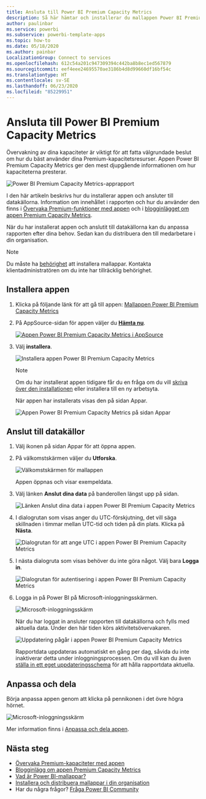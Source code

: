 ```yaml
---
title: Ansluta till Power BI Premium Capacity Metrics
description: Så här hämtar och installerar du mallappen Power BI Premium Capacity Metrics och ansluter till data
author: paulinbar
ms.service: powerbi
ms.subservice: powerbi-template-apps
ms.topic: how-to
ms.date: 05/18/2020
ms.author: painbar
LocalizationGroup: Connect to services
ms.openlocfilehash: 612c54a201c947309394c442ba8b8ec1ed567879
ms.sourcegitcommit: eef4eee24695570ae3186b4d8d99660df16bf54c
ms.translationtype: HT
ms.contentlocale: sv-SE
ms.lasthandoff: 06/23/2020
ms.locfileid: "85229951"
---
```

# <a name="connect-to-power-bi-premium-capacity-metrics"></a>Ansluta till Power BI Premium Capacity Metrics
Övervakning av dina kapaciteter är viktigt för att fatta välgrundade beslut om hur du bäst använder dina Premium-kapacitetsresurser. Appen Power BI Premium Capacity Metrics ger den mest djupgående informationen om hur kapaciteterna presterar.

![Power BI Premium Capacity Metrics-apprapport](media/service-connect-to-pbi-premium-capacity-metrics/service-pbi-premium-capacity-metrics-app-report.png)

I den här artikeln beskrivs hur du installerar appen och ansluter till datakällorna. Information om innehållet i rapporten och hur du använder den finns i [Övervaka Premium-funktioner med appen](../service-admin-premium-monitor-capacity.md) och i [blogginlägget om appen Premium Capacity Metrics](https://powerbi.microsoft.com/blog/premium-capacity-metrics-app-new-health-center-with-kpis-to-explore-relevant-metrics-and-steps-to-mitigate-issues/).

När du har installerat appen och anslutit till datakällorna kan du anpassa rapporten efter dina behov. Sedan kan du distribuera den till medarbetare i din organisation.

> [!NOTE]
> Du måste ha [behörighet](./service-template-apps-install-distribute.md#prerequisites) att installera mallappar. Kontakta klientadministratören om du inte har tillräcklig behörighet.

## <a name="install-the-app"></a>Installera appen

1. Klicka på följande länk för att gå till appen: [Mallappen Power BI Premium Capacity Metrics](https://app.powerbi.com/groups/me/getapps/services/pbi_pcmm.capacity-metrics-dxt)

1. På AppSource-sidan för appen väljer du [**Hämta nu**](https://app.powerbi.com/groups/me/getapps/services/pbi_pcmm.capacity-metrics-dxt).

    [![Appen Power BI Premium Capacity Metrics i AppSource](media/service-connect-to-pbi-premium-capacity-metrics/service-pbi-premium-capacity-metrics-app-appsource-get-it-now.png)](https://app.powerbi.com/groups/me/getapps/services/pbi_pcmm.capacity-metrics-dxt)

1. Välj **installera**. 

    ![Installera appen Power BI Premium Capacity Metrics](media/service-connect-to-pbi-premium-capacity-metrics/service-pbi-premium-capacity-metric-select-install.png)

    > [!NOTE]
    > Om du har installerat appen tidigare får du en fråga om du vill [skriva över den installationen](./service-template-apps-install-distribute.md#update-a-template-app) eller installera till en ny arbetsyta.

    När appen har installerats visas den på sidan Appar.

   ![Appen Power BI Premium Capacity Metrics på sidan Appar](media/service-connect-to-pbi-premium-capacity-metrics/service-pbi-premium-capacity-metrics-app-apps-page-icon.png)

## <a name="connect-to-data-sources"></a>Anslut till datakällor

1. Välj ikonen på sidan Appar för att öppna appen.

1. På välkomstskärmen väljer du **Utforska**.

   ![Välkomstskärmen för mallappen](media/service-connect-to-pbi-premium-capacity-metrics/service-pbi-premium-capacity-metrics-app-splash-screen.png)

   Appen öppnas och visar exempeldata.

1. Välj länken **Anslut dina data** på banderollen längst upp på sidan.

   ![Länken Anslut dina data i appen Power BI Premium Capacity Metrics](media/service-connect-to-pbi-premium-capacity-metrics/service-pbi-premium-capacity-metrics-app-connect-data.png)

1. I dialogrutan som visas anger du UTC-förskjutning, det vill säga skillnaden i timmar mellan UTC-tid och tiden på din plats. Klicka på **Nästa**.
  
   ![Dialogrutan för att ange UTC i appen Power BI Premium Capacity Metrics](media/service-connect-to-pbi-premium-capacity-metrics/service-pbi-premium-capacity-metrics-app-setutc-dialog.png)

1. I nästa dialogruta som visas behöver du inte göra något. Välj bara **Logga in**.

   ![Dialogrutan för autentisering i appen Power BI Premium Capacity Metrics](media/service-connect-to-pbi-premium-capacity-metrics/service-pbi-premium-capacity-metrics-app-authentication-dialog.png)

1. Logga in på Power BI på Microsoft-inloggningsskärmen.

   ![Microsoft-inloggningsskärm](media/service-connect-to-pbi-premium-capacity-metrics/service-pbi-premium-capacity-metrics-app-microsoft-login.png)

   När du har loggat in ansluter rapporten till datakällorna och fylls med aktuella data. Under den här tiden körs aktivitetsövervakaren.

   ![Uppdatering pågår i appen Power BI Premium Capacity Metrics](media/service-connect-to-pbi-premium-capacity-metrics/service-pbi-premium-capacity-metrics-app-refresh-monitor.png)

   Rapportdata uppdateras automatiskt en gång per dag, såvida du inte inaktiverar detta under inloggningsprocessen. Om du vill kan du även [ställa in ett eget uppdateringsschema](./refresh-scheduled-refresh.md) för att hålla rapportdata aktuella.

## <a name="customize-and-share"></a>Anpassa och dela

Börja anpassa appen genom att klicka på pennikonen i det övre högra hörnet.

 ![Microsoft-inloggningsskärm](media/service-connect-to-pbi-premium-capacity-metrics/service-pbi-premium-capacity-metrics-app-customize.png)

Mer information finns i [Anpassa och dela appen](./service-template-apps-install-distribute.md#customize-and-share-the-app).

## <a name="next-steps"></a>Nästa steg
* [Övervaka Premium-kapaciteter med appen](../admin/service-admin-premium-monitor-capacity.md)
* [Blogginlägg om appen Premium Capacity Metrics](https://powerbi.microsoft.com/blog/premium-capacity-metrics-app-new-health-center-with-kpis-to-explore-relevant-metrics-and-steps-to-mitigate-issues/)
* [Vad är Power BI-mallappar?](./service-template-apps-overview.md)
* [Installera och distribuera mallappar i din organisation](./service-template-apps-install-distribute.md)
* Har du några frågor? [Fråga Power BI Community](https://community.powerbi.com/)